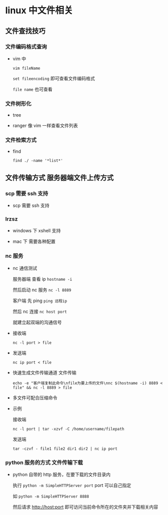 # linux 中文件相关

## 文件查找技巧

### 文件编码格式查询

- vim 中

  `vim fileName`

  `set fileencoding` 即可查看文件编码格式

  `file name` 也可查看

### 文件树形化

- tree

- ranger 像 vim 一样查看文件列表

### 文件检索方式

- find

  `find ./ -name '*list*'`

## 文件传输方式 服务器端文件上传方式

### scp 需要 ssh 支持

- scp 需要 ssh 支持

### lrzsz

- windows 下 xshell 支持

- mac 下 需要各种配置

### nc 服务

- nc 通信测试

  服务器端 查看 ip `hostname -i`

  然后启动 nc 服务 `nc -l 8889`

  客户端 先 ping `ping 远程ip`

  然后 nc 连接 `nc host port`

  就建立起双端的沟通信号

- 接收端

  `nc -l port > file`

- 发送端

  `nc ip port < file`

- 快速生成文件传输通道 文件传输

  `echo -e "客户端复制此命令\nfile为要上传的文件\nnc $(hostname -i) 8889 < file" && nc -l 8889 > file`

- 多文件可配合压缩命令

- 示例

  接收端

  `nc -l port | tar -xzvf -C /home/username/filepath`

  发送端

  `tar -czvf - file1 file2 dir1 dir2 | nc ip port`

### python 服务的方式 文件传输下载

- python 自带的 http 服务，在要下载的文件目录内

  执行 `python -m SimpleHTTPServer port` port 可以自己指定

  如 `python -m SimpleHTTPServer 8888`

  然后请求 <http://host:port> 即可访问当前命令所在的文件夹并下载相关内容
